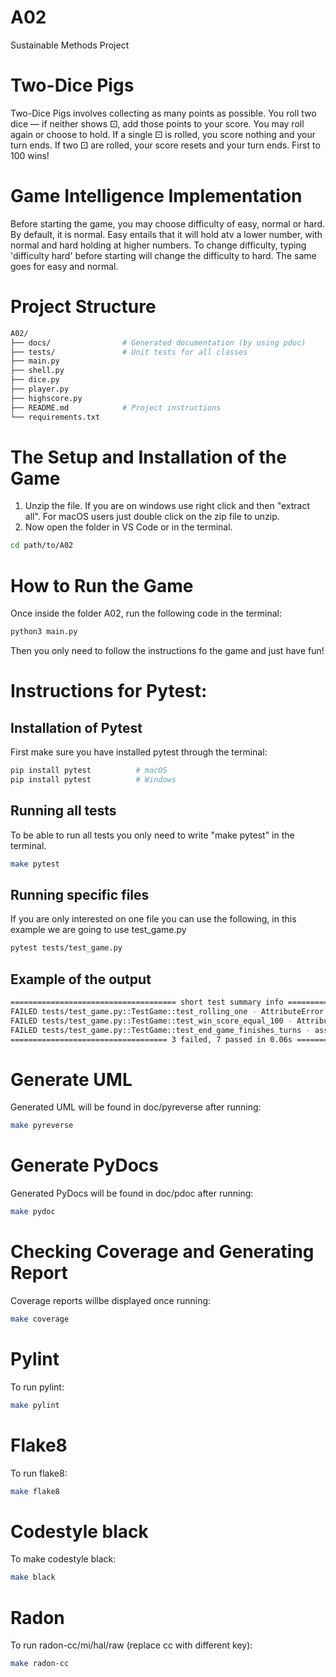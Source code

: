 # A02
Sustainable Methods Project

# Two-Dice Pigs

Two-Dice Pigs involves collecting as many points as possible.
You roll two dice — if neither shows ⚀, add those points to your score.
You may roll again or choose to hold.
If a single ⚀ is rolled, you score nothing and your turn ends.
If two ⚀ are rolled, your score resets and your turn ends.
First to 100 wins!

# Game Intelligence Implementation

Before starting the game, you may choose difficulty of easy, normal or hard.
By default, it is normal.
Easy entails that it will hold atv a lower number, with normal and hard holding at higher numbers. 
To change difficulty, typing 'difficulty hard' before starting will change the difficulty to hard.
The same goes for easy and normal.

# Project Structure
```bash
A02/
├── docs/                # Generated documentation (by using pdoc)
├── tests/               # Unit tests for all classes 
├── main.py              
├── shell.py             
├── dice.py              
├── player.py            
├── highscore.py         
├── README.md            # Project instructions 
└── requirements.txt     
```

# The Setup and Installation of the Game
1. Unzip the file. If you are on windows use right click and then "extract all". For macOS users just double click on the zip file to unzip.
2. Now open the folder in VS Code or in the terminal.
```bash
cd path/to/A02
```

# How to Run the Game
Once inside the folder A02, run the following code in the terminal:
```bash
python3 main.py
```
Then you only need to follow the instructions fo the game and just have fun!

# Instructions for Pytest:

## Installation of Pytest
First make sure you have installed pytest through the terminal:

```bash
pip install pytest          # macOS
pip install pytest          # Windows
```

## Running all tests
To be able to run all tests you only need to write "make pytest" in the terminal.

```bash
make pytest
```

## Running specific files
If you are only interested on one file you can use the following, in this example we are going to use test_game.py

```bash
pytest tests/test_game.py
```

## Example of the output
```bash
===================================== short test summary info =====================================
FAILED tests/test_game.py::TestGame::test_rolling_one - AttributeError: 'Game' object has no attribute 'current_turn_points'
FAILED tests/test_game.py::TestGame::test_win_score_equal_100 - AttributeError: 'Game' object has no attribute 'hold'
FAILED tests/test_game.py::TestGame::test_end_game_finishes_turns - assert 44 == 0
=================================== 3 failed, 7 passed in 0.06s ===================================
```

# Generate UML
Generated UML will be found in doc/pyreverse after running:

```bash
make pyreverse
```

# Generate PyDocs
Generated PyDocs will be found in doc/pdoc after running:

```bash
make pydoc
```

# Checking Coverage and Generating Report
Coverage reports willbe displayed once running:

```bash
make coverage
```

# Pylint 
To run pylint: 

```bash
make pylint
```

# Flake8
To run flake8:

```bash
make flake8
```

# Codestyle black
To make codestyle black:

```bash
make black
```

# Radon
To run radon-cc/mi/hal/raw (replace cc with different key): 

```bash
make radon-cc
```